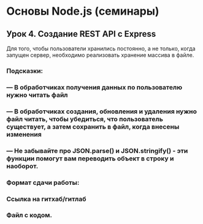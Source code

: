 # Основы Node.js (семинары) 
## Урок 4. Создание REST API с Express
Для того, чтобы пользователи хранились постоянно, а не только, когда запущен сервер, необходимо реализовать хранение массива в файле.

### Подсказки: 
### — В обработчиках получения данных по пользователю нужно читать файл 
### — В обработчиках создания, обновления и удаления нужно файл читать, чтобы убедиться, что пользователь существует, а затем сохранить в файл, когда внесены изменения 
### — Не забывайте про JSON.parse() и JSON.stringify() - эти функции помогут вам переводить объект в строку и наоборот. 
### Формат сдачи работы: 
### Ссылка на гитхаб/гитлаб 
### Файл с кодом.
